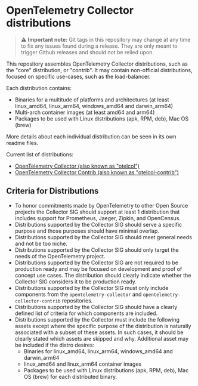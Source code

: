 # OpenTelemetry Collector distributions

> :warning: **Important note:** Git tags in this repository may change at any time to fix any issues found during a release. They are only meant to trigger Github releases and should not be relied upon.

This repository assembles OpenTelemetry Collector distributions, such as the "core" distribution, or "contrib". It may contain non-official distributions, focused on specific use-cases, such as the load-balancer.

Each distribution contains:

- Binaries for a multitude of platforms and architectures (at least linux_amd64, linux_arm64, windows_amd64 and darwin_arm64)
- Multi-arch container images (at least amd64 and arm64)
- Packages to be used with Linux distributions (apk, RPM, deb), Mac OS (brew)

More details about each individual distribution can be seen in its own readme files.

Current list of distributions:

- [OpenTelemetry Collector (also known as "otelcol")](./distributions/otelcol)
- [OpenTelemetry Collector Contrib (also known as "otelcol-contrib")](./distributions/otelcol-contrib)

## Criteria for Distributions

- To honor commitments made by OpenTelemetry to other Open Source projects the Collector SIG should support at least 1 distribution that includes support for Prometheus, Jaeger, Zipkin, and OpenCensus.
- Distributions supported by the Collector SIG should serve a specific purpose and those purposes should have minimal overlap.
- Distributions supported by the Collector SIG should meet general needs and not be too niche.
- Distributions supported by the Collector SIG should only target the needs of the OpenTelemetry project.
- Distributions supported by the Collector SIG are not required to be production ready and may be focused on development and proof of concept use cases.  The distribution should clearly indicate whether the Collector SIG considers it to be production ready.
- Distributions supported by the Collector SIG must only include components from the `opentelemetry-collector` and `opentelemetry-collector-contrib` repositories.
- Distributions supported by the Collector SIG should have a clearly defined list of criteria for which components are included.
- Distributions supported by the Collector must include the following assets except where the specific purpose of the distribution is naturally associated with a subset of these assets. In such cases, it should be clearly stated which assets are skipped and why.  Additional asset may be included if the distro desires:
    - Binaries for linux_amd64, linux_arm64, windows_amd64 and darwin_arm64
    - linux_amd64 and linux_arm64 container images
    - Packages to be used with Linux distributions (apk, RPM, deb), Mac OS (brew) for each distributed binary.

